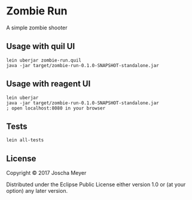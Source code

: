 # Zombie Run

A simple zombie shooter

## Usage with quil UI

    lein uberjar zombie-run.quil
    java -jar target/zombie-run-0.1.0-SNAPSHOT-standalone.jar

## Usage with reagent UI

    lein uberjar
    java -jar target/zombie-run-0.1.0-SNAPSHOT-standalone.jar
    ; open localhost:8080 in your browser

## Tests

    lein all-tests

## License

Copyright © 2017 Joscha Meyer

Distributed under the Eclipse Public License either version 1.0 or (at
your option) any later version.
